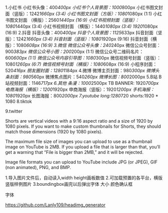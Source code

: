 1.小红书
小红书头像：400*400px
小红书个人背景图：1000*800px
小红书图文封面（竖版）：1242*1660px (3:4)
小红书图文封面（方版）：1080*1080px (1:1)
小红书图文封面 （横版）：2560*1440px (16:9)
小红书视频封面（竖版）：1080*1440px (3:4)
小红书视频封面 （横版）：1440*1080px (3:4)
1920*1080px (16:9)
2.抖音
抖音头像：400*400px
抖音个人背景图：1125*633px
抖音封面（坚版）：1242*1660px (3:4)
抖音封面（竖版）：1080*1920px (9:16)
抖音封面（横版）：1080*608px (16:9)
3.微信
微信公众号头像：240*240px
微信公众号封面：900*383px
微信公众号小图：200*200px (1:1)
微信公众号二维码名片：600*600px (1:1)
微信公众号内容引导图：1080*300px
微信视频号封面（竖版）：1080*1260px (6:7)
微信视频号封面（横版）：1080*608px (16:9)
小程序封面：520*416px
朋友圈封面：1280*1184px
4.微博
微博主页封面：980*300px
微博头条封面：980*560px
微博焦点图片：540*260px
微博长图：800*2000px
5.B站
B站视频封面：1146*717px
6.其他
条漫：1000*2500px
TB BANNER: 1920*700px
电商海报（横版）：1200*1920px
申商海报（竖版）：1920*1200px
手机海报：1080*1920px
长图海报：800*2000px
7.youtube
long:1280*720
shorts:1920 * 1080
8.tiktok


9.twitter




Shorts are vertical videos with a 9:16 aspect ratio and a size of 1920 by 1080 pixels. If you want to make custom thumbnails for Shorts, they should match those dimensions (1920 by 1080 pixels).


The maximum file size of images you can upload to use as a thumbnail image on YouTube is 2MB. If you upload a file that is larger than that, you’ll get a warning that “File is bigger than 2MB,” and it will be rejected.

Image file formats you can upload to YouTube include JPG (or JPEG), GIF (non animated), PNG, and BMP.




1.导入图片文件后，自动读入width height画板数值
2.可加载预置的各平台，横版竖版样例图片
3.boundingbox画完以后弹出字体 大小 颜色确认框





字体

https://github.com/Lanly109/headimg_generator

